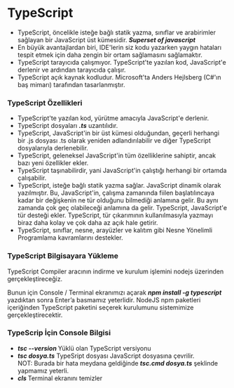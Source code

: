 <h1>TypeScript</h1>
<ul>
  <li>TypeScript, öncelikle isteğe bağlı statik yazma, sınıflar ve arabirimler sağlayan bir JavaScript üst kümesidir. <b><i>Superset of javascript</i></b> </li>
  <li>En büyük avantajlardan biri, IDE'lerin siz kodu yazarken yaygın hataları tespit etmek için daha zengin bir ortam sağlamasını sağlamaktır. </li>
  <li>TypeScript tarayıcıda çalışmıyor. TypeScript'te yazılan kod, JavaScript'e derlenir ve ardından tarayıcıda çalışır. </li>
  <li>TypeScript açık kaynak kodludur. Microsoft'ta Anders Hejlsberg (C#'ın baş mimarı) tarafından tasarlanmıştır. </li>
</ul>
<h3>TypeScript Özellikleri</h3>
<ul>
  <li>TypeScript'te yazılan kod, yürütme amacıyla JavaScript'e derlenir. </li>
  <li>TypeScript dosyaları <b><i>.ts</i></b> uzantılıdır.</li>
  <li>TypeScript, JavaScript'in bir üst kümesi olduğundan, geçerli herhangi bir .js dosyası .ts olarak yeniden adlandırılabilir ve diğer TypeScript dosyalarıyla derlenebilir. </li>
  <li>TypeScript, geleneksel JavaScript'in tüm özelliklerine sahiptir, ancak bazı yeni özellikler ekler.</li>
  <li>TypeScript taşınabilirdir, yani JavaScript'in çalıştığı herhangi bir ortamda çalışabilir. </li>
  <li>TypeScript, isteğe bağlı statik yazma sağlar. JavaScript dinamik olarak yazılmıştır. Bu, JavaScript'in, çalışma zamanında fiilen başlatılıncaya kadar bir değişkenin ne tür olduğunu bilmediği anlamına gelir. Bu aynı zamanda çok geç olabileceği anlamına da gelir. TypeScript, JavaScript'e tür desteği ekler. TypeScript, tür çıkarımının kullanılmasıyla yazmayı biraz daha kolay ve çok daha az açık hale getirir. </li>
  <li>TypeScript, sınıflar, nesne, arayüzler ve kalıtım gibi Nesne Yönelimli Programlama kavramlarını destekler. </li>
</ul>
<h3>TypeScript Bilgisayara Yükleme</h3>
TypeScript Compiler aracının indirme ve kurulum işlemini nodejs üzerinden gerçekleştireceğiz.

Bunun için Console / Terminal ekranımızı açarak <b><i>npm install -g typescript</i></b> yazdıktan sonra Enter’a basmamız yeterlidir.
NodeJS npm paketleri içeriğinden TypeScript paketini seçerek kurulumunu sistemimize gerçekleştirecektir.
<h3>TypeScrip İçin Console Bilgisi</h3>
<ul>
  <li><b><i>tsc --version </i></b> Yüklü olan TypeScript versiyonu</li>
  <li><b><i>tsc dosya.ts</i></b> TypeSript dosyası JavaScript dosyasına çevrilir.<br>NOT: Burada bir hata meydana geldiğinde <b><i>tsc.cmd dosya.ts</i></b> şeklinde yapmamız yeterli.</li>
  <li><b><i>cls </i></b> Terminal ekranını temizler</li>
</ul>

